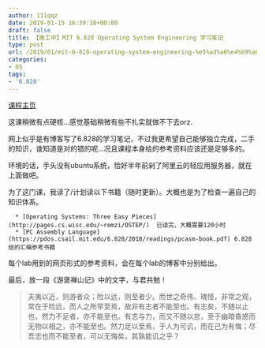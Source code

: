 ```yaml
---
author: 111qqz
date: 2019-01-15 16:39:18+00:00
draft: false
title: 【施工中】MIT 6.828 Operating System Engineering 学习笔记
type: post
url: /2019/01/mit-6-828-operating-system-engineering-%e5%ad%a6%e4%b9%a0%e7%ac%94%e8%ae%b0/
categories:
- OS
tags:
- '6.828'
---
```


[课程主页](https://pdos.csail.mit.edu/6.828/2018/index.html)

这课稍微有点硬核...感觉基础稍微有些不扎实就做不下去orz.

网上似乎是有博客写了6.828的学习笔记，不过我更希望自己能够独立完成，二手的知识，谁知道是对的错的呢...况且课程本身给的参考资料应该还是足够多的。

环境的话，手头没有ubuntu系统，恰好半年前剁了阿里云的轻应用服务器，就在上面做吧。

为了这门课，我读了/计划读以下书籍（随时更新）。大概也是为了检查一遍自己的知识体系。



 	  * [Operating Systems: Three Easy Pieces](http://pages.cs.wisc.edu/~remzi/OSTEP/)  已读完，大概需要120小时
 	  * [PC Assembly Language](https://pdos.csail.mit.edu/6.828/2018/readings/pcasm-book.pdf) 6.828给的汇编参考书籍

每个lab用到的网页形式的参考资料，会在每个lab的博客中分别给出。

最后，放一段《游褒禅山记》中的文字，与君共勉！


<blockquote>夫夷以近，则游者众；险以远，则至者少。而世之奇伟、瑰怪，非常之观，常在于险远，而人之所罕至焉，故非有志者不能至也。有志矣，不随以止也，然力不足者，亦不能至也。有志与力，而又不随以怠，至于幽暗昏惑而无物以相之，亦不能至也。然力足以至焉，于人为可讥，而在己为有悔；尽吾志也而不能至者，可以无悔矣，其孰能讥之乎？</blockquote>







